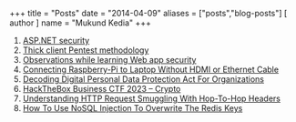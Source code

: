 +++
title = "Posts"
date = "2014-04-09"
aliases = ["posts","blog-posts"]
[ author ]
  name = "Mukund Kedia"
+++

1. [ASP.NET security](https://medium.com/@mukundkrkedia/asp-net-security-c51db01f5faf)
2. [Thick client Pentest methodology](https://medium.com/@mukundkrkedia/thick-client-pentest-methodology-f11350222f12)
3. [Observations while learning Web app security](https://medium.com/@mukundkrkedia/observations-while-learning-web-app-security-5e384e89d2f5)
4. [Connecting Raspberry-Pi to Laptop Without HDMI or Ethernet Cable](https://www.instructables.com/member/Mukund+Kr+Kedia/)
5. [Decoding Digital Personal Data Protection Act For Organizations](https://payatu.com/blog/decoding-digital-personal-data-protection-act-for-organizations/)
6. [HackTheBox Business CTF 2023 – Crypto](https://payatu.com/blog/hackthebox-business-ctf-2023-crypto/)
7. [Understanding HTTP Request Smuggling With Hop-To-Hop Headers](https://payatu.com/blog/http-request-smuggling/)
8. [How To Use NoSQL Injection To Overwrite The Redis Keys](https://payatu.com/blog/nosql-injection/)


